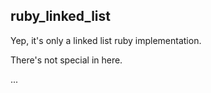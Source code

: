 ## ruby_linked_list

Yep, it's only a linked list ruby implementation.

There's not special in here.

...
